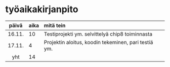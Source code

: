 # työaikakirjanpito

| päivä | aika | mitä tein  |
| :----:|:-----| :-----|
| 16.11. | 10    | Testiprojekti ym. selvittelyä chip8 toiminnasta |
| 17.11. | 4    | Projektin aloitus, koodin tekeminen, pari testiä ym. |
| yht   | 14   |

<!-- | 18.11. | 6    | JavaFX käyttöönotto ja kuvan piirto siihen | -->
<!-- | 19.11. | 9    | Testejä, opcodeja lisää, fonttien lisäys  | -->
<!-- | 20.11. | 1    | Checkstyle käyttöönotto ja virheiden poistaminen  | -->
<!-- | 21.11. | 5    | Lisätty toiminnallisuus näppäimistölle  | -->
<!-- | 21.11. | 5    | Lisätty kaikki opcodet emulaattoriin  | -->
<!-- | yht   | 40   | | -->